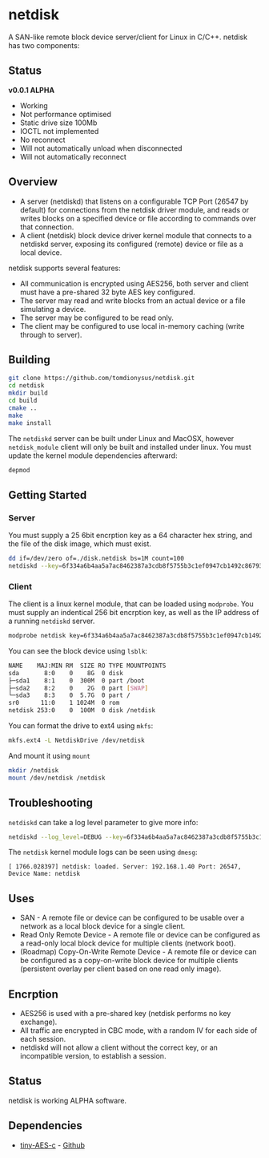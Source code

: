 # netdisk

A SAN-like remote block device server/client for Linux in C/C++. netdisk has two components:

## Status

**v0.0.1 ALPHA** 
* Working
* Not performance optimised
* Static drive size 100Mb
* IOCTL not implemented
* No reconnect
* Will not automatically unload when disconnected
* Will not automatically reconnect

## Overview

* A server (netdiskd) that listens on a configurable TCP Port (26547 by default) for connections from the netdisk driver module, and reads or writes blocks on a specified device or file according to commands over that connection.
* A client (netdisk) block device driver kernel module that connects to a netdiskd server, exposing its configured (remote) device or file as a local device.

netdisk supports several features:

* All communication is encrypted using AES256, both server and client must have a pre-shared 32 byte AES key configured.
* The server may read and write blocks from an actual device or a file simulating a device.
* The server may be configured to be read only.
* The client may be configured to use local in-memory caching (write through to server).

## Building

```sh
git clone https://github.com/tomdionysus/netdisk.git
cd netdisk
mkdir build
cd build
cmake ..
make
make install
```

The `netdiskd` server can be built under Linux and MacOSX, however `netdisk_module` client will only be built and installed under linux. You must update the kernel module dependencies afterward:

```sh
depmod
```

## Getting Started

### Server

You must supply a 25 6bit encrption key as a 64 character hex string, and the file of the disk image, which must exist.

```sh
dd if=/dev/zero of=./disk.netdisk bs=1M count=100
netdiskd --key=6f334a6b4aa5a7ac8462387a3cdb8f5755b3c1ef0947cb1492c86793265166c0 --file=./disk.netdisk
```

### Client

The client is a linux kernel module, that can be loaded using `modprobe`. You must supply an indentical 256 bit encrption key, as well as the IP address of a running `netdiskd` server.

```sh
modprobe netdisk key=6f334a6b4aa5a7ac8462387a3cdb8f5755b3c1ef0947cb1492c86793265166c0 address=192.168.1.40
```

You can see the block device using `lsblk`:

```sh
NAME    MAJ:MIN RM  SIZE RO TYPE MOUNTPOINTS
sda       8:0    0    8G  0 disk 
├─sda1    8:1    0  300M  0 part /boot
├─sda2    8:2    0    2G  0 part [SWAP]
└─sda3    8:3    0  5.7G  0 part /
sr0      11:0    1 1024M  0 rom  
netdisk 253:0    0  100M  0 disk /netdisk
```

You can format the drive to ext4 using `mkfs`:

```sh
mkfs.ext4 -L NetdiskDrive /dev/netdisk
```

And mount it using `mount`

```sh
mkdir /netdisk
mount /dev/netdisk /netdisk
```

## Troubleshooting

`netdiskd` can take a log level parameter to give more info:

```sh
netdiskd --log_level=DEBUG --key=6f334a6b4aa5a7ac8462387a3cdb8f5755b3c1ef0947cb1492c86793265166c0 --file=./disk.netdisk
```

The `netdisk` kernel module logs can be seen using `dmesg`:

```
[ 1766.028397] netdisk: loaded. Server: 192.168.1.40 Port: 26547, Device Name: netdisk
```

## Uses

* SAN - A remote file or device can be configured to be usable over a network as a local block device for a single client.
* Read Only Remote Device - A remote file or device can be configured as a read-only local block device for multiple clients (network boot).
* (Roadmap) Copy-On-Write Remote Device - A remote file or device can be configured as a copy-on-write block device for multiple clients (persistent overlay per client based on one read only image).

## Encrption

* AES256 is used with a pre-shared key (netdisk performs no key exchange).
* All traffic are encrypted in CBC mode, with a random IV for each side of each session.
* netdiskd will not allow a client without the correct key, or an incompatible version, to establish a session.

## Status

netdisk is working ALPHA software.

## Dependencies

* [tiny-AES-c](deps/tiny-AES-c) - [Github](https://github.com/kokke/tiny-AES-c) 
